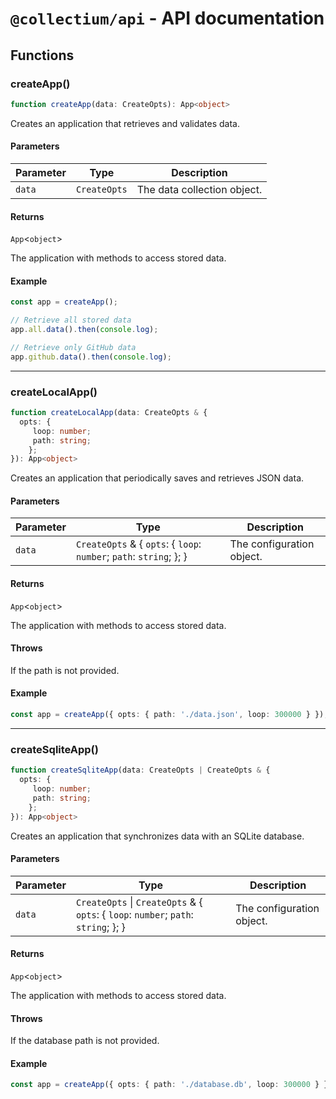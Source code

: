 # `@collectium/api` - API documentation

## Functions

### createApp()

```ts
function createApp(data: CreateOpts): App<object>
```

Creates an application that retrieves and validates data.

#### Parameters

| Parameter | Type | Description |
| ------ | ------ | ------ |
| `data` | `CreateOpts` | The data collection object. |

#### Returns

`App`\<`object`\>

The application with methods to access stored data.

#### Example

```ts
const app = createApp();

// Retrieve all stored data
app.all.data().then(console.log);

// Retrieve only GitHub data
app.github.data().then(console.log);
```

***

### createLocalApp()

```ts
function createLocalApp(data: CreateOpts & {
  opts: {
     loop: number;
     path: string;
    };
}): App<object>
```

Creates an application that periodically saves and retrieves JSON data.

#### Parameters

| Parameter | Type | Description |
| ------ | ------ | ------ |
| `data` | `CreateOpts` & \{ `opts`: \{ `loop`: `number`; `path`: `string`; \}; \} | The configuration object. |

#### Returns

`App`\<`object`\>

The application with methods to access stored data.

#### Throws

If the path is not provided.

#### Example

```ts
const app = createApp({ opts: { path: './data.json', loop: 300000 } });
```

***

### createSqliteApp()

```ts
function createSqliteApp(data: CreateOpts | CreateOpts & {
  opts: {
     loop: number;
     path: string;
    };
}): App<object>
```

Creates an application that synchronizes data with an SQLite database.

#### Parameters

| Parameter | Type | Description |
| ------ | ------ | ------ |
| `data` | `CreateOpts` \| `CreateOpts` & \{ `opts`: \{ `loop`: `number`; `path`: `string`; \}; \} | The configuration object. |

#### Returns

`App`\<`object`\>

The application with methods to access stored data.

#### Throws

If the database path is not provided.

#### Example

```ts
const app = createApp({ opts: { path: './database.db', loop: 300000 } });
```
